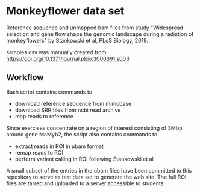 # Monkeyflower data set

Reference sequence and unmapped bam files from study "Widespread
selection and gene flow shape the genomic landscape during a radiation
of monkeyflowers" by Stankowski et al, PLoS Biology, 2019.

samples.csv was manually created from
https://doi.org/10.1371/journal.pbio.3000391.s003

## Workflow

Bash script contains commands to

- download reference sequence from mimubase
- download SRR files from ncbi read archive
- map reads to reference

Since exercises concentrate on a region of interest consisting of 3Mbp
around gene MaMyb2, the script also contains commands to

- extract reads in ROI in ubam format
- remap reads to ROI
- perform variant calling in ROI following Stankowski et al

A small subset of the entries in the ubam files have been committed to
this repository to serve as test data set to generate the web site.
The full ROI files are tarred and uploaded to a server accessible to
students.
